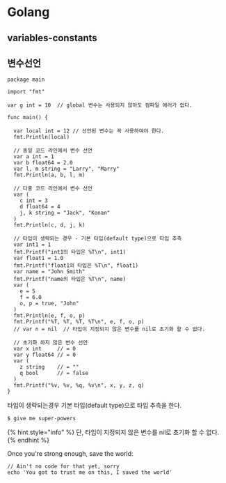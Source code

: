 # Golang

## variables-constants

## 변수선언

```text
package main

import "fmt"

var g int = 10  // global 변수는 사용되지 않아도 컴파일 에러가 없다.

func main() {

  var local int = 12 // 선언된 변수는 꼭 사용하여야 한다.
  fmt.Println(local)

  // 동일 코드 라인에서 변수 선언
  var a int = 1
  var b float64 = 2.0
  var l, m string = "Larry", "Marry"
  fmt.Println(a, b, l, m)

  // 다중 코드 라인에서 변수 선언
  var (
    c int = 3
    d float64 = 4
    j, k string = "Jack", "Konan"
  )
  fmt.Println(c, d, j, k)

  // 타입이 생략되는 경우 - 기본 타입(default type)으로 타입 추측
  var int1 = 1
  fmt.Printf("int1의 타입은 %T\n", int1)
  var float1 = 1.0
  fmt.Printf("float1의 타입은 %T\n", float1)
  var name = "John Smith"
  fmt.Printf("name의 타입은 %T\n", name)
  var (
    e = 5
    f = 6.0
    o, p = true, "John"
  )
  fmt.Println(e, f, o, p)
  fmt.Printf("%T, %T, %T, %T\n", e, f, o, p)
  // var n = nil  // 타입이 지정되지 않은 변수를 nil로 초기화 할 수 없다.

  // 초기화 하지 않은 변수 선언
  var x int     // = 0
  var y float64 // = 0
  var (
    z string    // = ""
    q bool      // = false
  )
  fmt.Printf("%v, %v, %q, %v\n", x, y, z, q)
}
```

타입이 생략되는경우 기본 타입\(default type\)으로 타입 추측을 한다.

```
$ give me super-powers
```

{% hint style="info" %}
 단, 타입이 지정되지 않은 변수를 nil로 초기화 할 수 없다.
{% endhint %}

Once you're strong enough, save the world:

```
// Ain't no code for that yet, sorry
echo 'You got to trust me on this, I saved the world'
```



